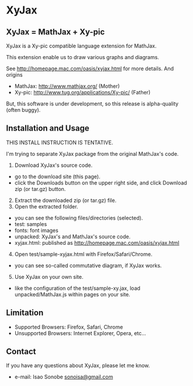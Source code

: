 # XyJax

## XyJax = MathJax + Xy-pic

XyJax is a Xy-pic compatible language extension for MathJax.

This extension enable us to draw various graphs and diagrams.

See http://homepage.mac.com/oasis/xyjax.html for more details. And origins

- MathJax: http://www.mathjax.org/ (Mother)
- Xy-pic: http://www.tug.org/applications/Xy-pic/ (Father)

But, this software is under development, so this release is alpha-quality (often buggy).


## Installation and Usage

THIS INSTALL INSTRUCTION IS TENTATIVE.

I'm trying to separate XyJax package from the original MathJax's code.

1. Download XyJax's source code.
 + go to the download site (this page).
 + click the Downloads button on the upper right side, and click Download zip (or tar.gz) button.
2. Extract the downloaded zip (or tar.gz) file.
3. Open the extracted folder.
 + you can see the following files/directories (selected).
  + test: samples
  + fonts: font images
  + unpacked: XyJax's and MathJax's source code.
  + xyjax.html: published as http://homepage.mac.com/oasis/xyjax.html
4. Open test/sample-xyjax.html with Firefox/Safari/Chrome.
 + you can see so-called commutative diagram, if XyJax works.
5. Use XyJax on your own site.
 + like the configuration of the test/sample-xy.jax, load unpacked/MathJax.js within pages on your site.

## Limitation

- Supported Browsers: Firefox, Safari, Chrome
- Unsupported Browsers: Internet Explorer, Opera, etc...

## Contact

If you have any questions about XyJax, please let me know.

- e-mail: Isao Sonobe <sonoisa@gmail.com>
